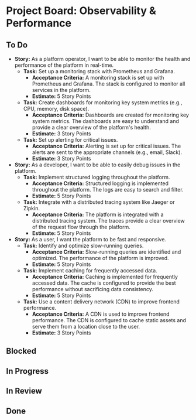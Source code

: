 # Project Board: Observability & Performance

## To Do

- **Story:** As a platform operator, I want to be able to monitor the health and performance of the platform in real-time.
  - **Task:** Set up a monitoring stack with Prometheus and Grafana.
    - **Acceptance Criteria:** A monitoring stack is set up with Prometheus and Grafana. The stack is configured to monitor all services in the platform.
    - **Estimate:** 5 Story Points
  - **Task:** Create dashboards for monitoring key system metrics (e.g., CPU, memory, disk space).
    - **Acceptance Criteria:** Dashboards are created for monitoring key system metrics. The dashboards are easy to understand and provide a clear overview of the platform's health.
    - **Estimate:** 3 Story Points
  - **Task:** Set up alerting for critical issues.
    - **Acceptance Criteria:** Alerting is set up for critical issues. The alerts are sent to the appropriate channels (e.g., email, Slack).
    - **Estimate:** 3 Story Points
- **Story:** As a developer, I want to be able to easily debug issues in the platform.
  - **Task:** Implement structured logging throughout the platform.
    - **Acceptance Criteria:** Structured logging is implemented throughout the platform. The logs are easy to search and filter.
    - **Estimate:** 5 Story Points
  - **Task:** Integrate with a distributed tracing system like Jaeger or Zipkin.
    - **Acceptance Criteria:** The platform is integrated with a distributed tracing system. The traces provide a clear overview of the request flow through the platform.
    - **Estimate:** 5 Story Points
- **Story:** As a user, I want the platform to be fast and responsive.
  - **Task:** Identify and optimize slow-running queries.
    - **Acceptance Criteria:** Slow-running queries are identified and optimized. The performance of the platform is improved.
    - **Estimate:** 5 Story Points
  - **Task:** Implement caching for frequently accessed data.
    - **Acceptance Criteria:** Caching is implemented for frequently accessed data. The cache is configured to provide the best performance without sacrificing data consistency.
    - **Estimate:** 5 Story Points
  - **Task:** Use a content delivery network (CDN) to improve frontend performance.
    - **Acceptance Criteria:** A CDN is used to improve frontend performance. The CDN is configured to cache static assets and serve them from a location close to the user.
    - **Estimate:** 3 Story Points

## Blocked

## In Progress

## In Review

## Done

